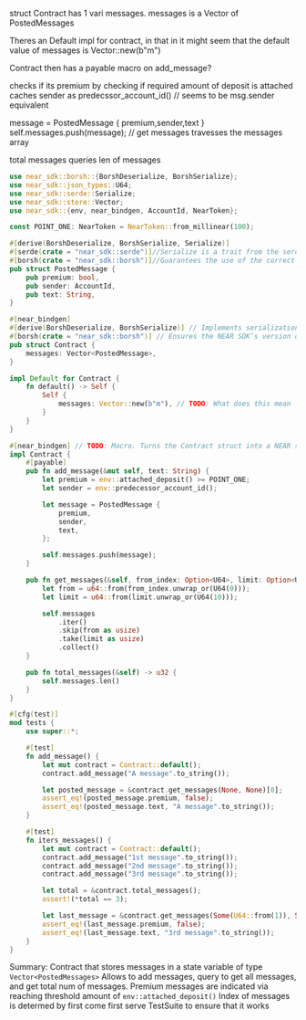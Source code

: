 struct Contract has 1 vari messages.
messages is a Vector of PostedMessages

Theres an Default impl for contract,
in that in it might seem that the default value of messages is Vector::new(b"m")

Contract then has a payable macro on add_message?

checks if its premium by checking if required amount of deposit is attached
caches sender as predecssor_account_id() // seems to be msg.sender equivalent

message = PostedMessage {
    premium,sender,text
}
self.messages.push(message);
// get messages travesses the messages array

total messages queries len of messages

```rust
use near_sdk::borsh::{BorshDeserialize, BorshSerialize};
use near_sdk::json_types::U64;
use near_sdk::serde::Serialize;
use near_sdk::store::Vector;
use near_sdk::{env, near_bindgen, AccountId, NearToken};

const POINT_ONE: NearToken = NearToken::from_millinear(100);

#[derive(BorshDeserialize, BorshSerialize, Serialize)]
#[serde(crate = "near_sdk::serde")]//Serialize is a trait from the serde module (included in near-sdk), a popular Rust library for serialization.It allows Rust types to be converted into formats like JSON, which is how NEAR contracts typically return data to callers.
#[borsh(crate = "near_sdk::borsh")]//Guarantees the use of the correct Borsh crate.
pub struct PostedMessage {
    pub premium: bool,
    pub sender: AccountId,
    pub text: String,
}

#[near_bindgen]
#[derive(BorshDeserialize, BorshSerialize)] // Implements serialization/deserialization for the struct’s state using Borsh, enabling persistence
#[borsh(crate = "near_sdk::borsh")] // Ensures the NEAR SDK’s version of Borsh is used, avoiding compatibility issues.
pub struct Contract {
    messages: Vector<PostedMessage>,
}

impl Default for Contract {
    fn default() -> Self {
        Self {
            messages: Vector::new(b"m"), // TODO: What does this mean
        }
    }
}

#[near_bindgen] // TODO: Macro. Turns the Contract struct into a NEAR smart contract, exposing its methods and managing blockchain interactions.
impl Contract {
    #[payable]
    pub fn add_message(&mut self, text: String) {
        let premium = env::attached_deposit() >= POINT_ONE;
        let sender = env::predecessor_account_id();

        let message = PostedMessage {
            premium,
            sender,
            text,
        };

        self.messages.push(message);
    }

    pub fn get_messages(&self, from_index: Option<U64>, limit: Option<U64>) -> Vec<&PostedMessage> {
        let from = u64::from(from_index.unwrap_or(U64(0)));
        let limit = u64::from(limit.unwrap_or(U64(10)));

        self.messages
            .iter()
            .skip(from as usize)
            .take(limit as usize)
            .collect()
    }

    pub fn total_messages(&self) -> u32 {
        self.messages.len()
    }
}

#[cfg(test)]
mod tests {
    use super::*;

    #[test]
    fn add_message() {
        let mut contract = Contract::default();
        contract.add_message("A message".to_string());

        let posted_message = &contract.get_messages(None, None)[0];
        assert_eq!(posted_message.premium, false);
        assert_eq!(posted_message.text, "A message".to_string());
    }

    #[test]
    fn iters_messages() {
        let mut contract = Contract::default();
        contract.add_message("1st message".to_string());
        contract.add_message("2nd message".to_string());
        contract.add_message("3rd message".to_string());

        let total = &contract.total_messages();
        assert!(*total == 3);

        let last_message = &contract.get_messages(Some(U64::from(1)), Some(U64::from(2)))[1];
        assert_eq!(last_message.premium, false);
        assert_eq!(last_message.text, "3rd message".to_string());
    }
}
```

Summary:
Contract that stores messages in a state variable of type `Vector<PostedMessages>`
Allows to add messages, query to get all messages, and get total num of messages.
Premium messages are indicated via reaching threshold amount of `env::attached_deposit()`
Index of messages is determed by first come first serve
TestSuite to ensure that it works